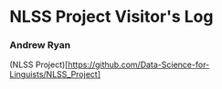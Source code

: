 # NLSS Project Visitor's Log
### Andrew Ryan

(NLSS Project)[https://github.com/Data-Science-for-Linguists/NLSS_Project]
